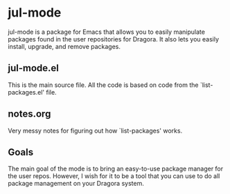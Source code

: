 # jul-mode

jul-mode is a package for Emacs that allows you to easily manipulate packages
found in the user repositories for Dragora. It also lets you easily install,
upgrade, and remove packages.

## jul-mode.el

This is the main source file. All the code is based on code from the
`list-packages.el' file.

## notes.org

Very messy notes for figuring out how `list-packages' works.

## Goals

The main goal of the mode is to bring an easy-to-use package manager for the
user repos. However, I wish for it to be a tool that you can use to do all
package management on your Dragora system.
